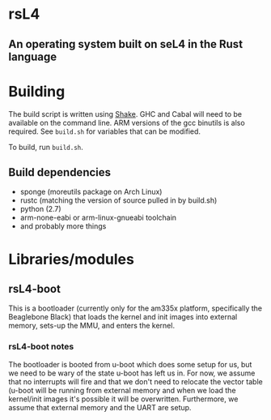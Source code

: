 # rsL4

## An operating system built on seL4 in the Rust language

# Building

The build script is written using [Shake](https://github.com/ndmitchell/shake). GHC and Cabal will
need to be available on the command line. ARM versions of the gcc binutils is also required. See
`build.sh` for variables that can be modified.

To build, run `build.sh`.

## Build dependencies
- sponge (moreutils package on Arch Linux)
- rustc (matching the version of source pulled in by build.sh)
- python (2.7)
- arm-none-eabi or arm-linux-gnueabi toolchain
- and probably more things

# Libraries/modules

## rsL4-boot

This is a bootloader (currently only for the am335x platform, specifically the Beaglebone Black)
that loads the kernel and init images into external memory, sets-up the MMU, and enters the
kernel.

### rsL4-boot notes
The bootloader is booted from u-boot which does some setup for us, but we need to be wary
of the state u-boot has left us in. For now, we assume that no interrupts will fire
and that we don't need to relocate the vector table (u-boot will be running from external
memory and when we load the kernel/init images it's possible it will be overwritten.
Furthermore, we assume that external memory and the UART are setup.

